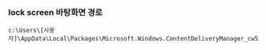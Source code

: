### lock screen 바탕화면 경로
    c:\Users\[사용자]\AppData\Local\Packages\Microsoft.Windows.ContentDeliveryManager_cw5n1h2txyewy\LocalState\Assets\